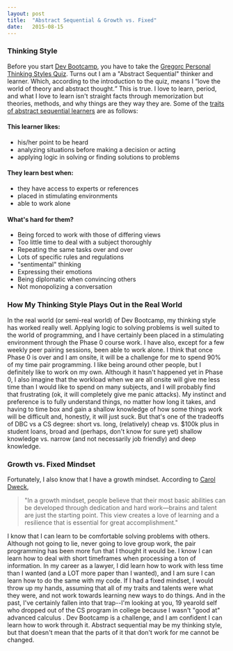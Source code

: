 ```yaml
---
layout: post
title:  "Abstract Sequential & Growth vs. Fixed"
date:   2015-08-15
---
```


<h3>Thinking Style</h3>

<p class="intro"><span class="dropcap">B</span>efore you start <a href="http://www.devbootcamp.com" target="_blank">Dev Bootcamp</a>, you have to take the <a href="http://www.thelearningweb.net/personalthink.html" target="_blank">Gregorc Personal Thinking Styles Quiz</a>. Turns out I am a "Abstract Sequential" thinker and learner. Which, according to the introduction to the quiz, means I <q>love the world of theory and abstract thought.</q> This is true. I love to learn, period, and what I love to learn isn't straight facts through memorization but theories, methods, and why things are they way they are. Some of the <a href="http://web.cortland.edu/andersmd/learning/Gregorc.htm" target="_blank">traits of abstract sequential learners</a> are as follows:</p>

####  This learner likes:
- his/her point to be heard
- analyzing situations before making a decision or acting
- applying logic in solving or finding solutions to problems

####  They learn best when:
- they have access to experts or references
- placed in stimulating environments
- able to work alone

####  What's hard for them?
- Being forced to work with those of differing views
- Too little time to deal with a subject thoroughly
- Repeating the same tasks over and over
- Lots of specific rules and regulations
- "sentimental" thinking
- Expressing their emotions
- Being diplomatic when convincing others
- Not monopolizing a conversation

<h3>How My Thinking Style Plays Out in the Real World</h3>

In the real world (or semi-real world) of Dev Bootcamp, my thinking style has worked really well. Applying logic to solving problems is well suited to the world of programming, and I have certainly been placed in a stimulating environment through the Phase 0 course work. I have also, except for a few weekly peer pairing sessions, been able to work alone. I think that once Phase 0 is over and I am onsite, it will be a challenge for me to spend 90% of my time pair programming. I like being around other people, but I definitely like to work on my own. Although it hasn't happened yet in Phase 0, I also imagine that the workload when we are all onsite will give me less time than I would like to spend on many subjects, and I will probably find that frustrating (ok, it will completely give me panic attacks). My instinct and preference is to fully understand things, no matter how long it takes, and having to time box and gain a shallow knowledge of how some things work will be difficult and, honestly, it will just suck. But that's one of the tradeoffs of DBC vs a CS degree: short vs. long, (relatively) cheap vs. $100k plus in student loans, broad and (perhaps, don't know for sure yet) shallow knowledge vs. narrow (and not necessarily job friendly) and deep knowledge.

  <h3>Growth vs. Fixed Mindset</h3>

Fortunately, I also know that I have a growth mindset. According to <a href="http://www.mindsetonline.com/whatisit/about/index.html" target="_blank">Carol Dweck</a>,<blockquote cite="http://www.mindsetonline.com/whatisit/about/index.html">"In a growth mindset, people believe that their most basic abilities can be developed through dedication and hard work—brains and talent are just the starting point. This view creates a love of learning and a resilience that is essential for great accomplishment."</blockquote>

I know that I can learn to be comfortable solving problems with others. Although not going to lie, never going to love group work, the pair programming has been more fun that I thought it would be. I know I can learn how to deal with short timeframes when processing a ton of information. In my career as a lawyer, I did learn how to work with less time than I wanted (and a LOT more paper than I wanted), and I am sure I can learn how to do the same with my code. If I had a fixed mindset, I would throw up my hands, assuming that all of my traits and talents were what they were, and not work towards learning new ways to do things. And in the past, I've certainly fallen into that trap--I'm looking at you, 19 yearold self who dropped out of the CS program in college because I wasn't "good at" advanced calculus . Dev Bootcamp is a challenge, and I am confident I can learn how to work through it. Abstract sequential may be my thinking style, but that doesn't mean that the parts of it that don't work for me cannot be changed.